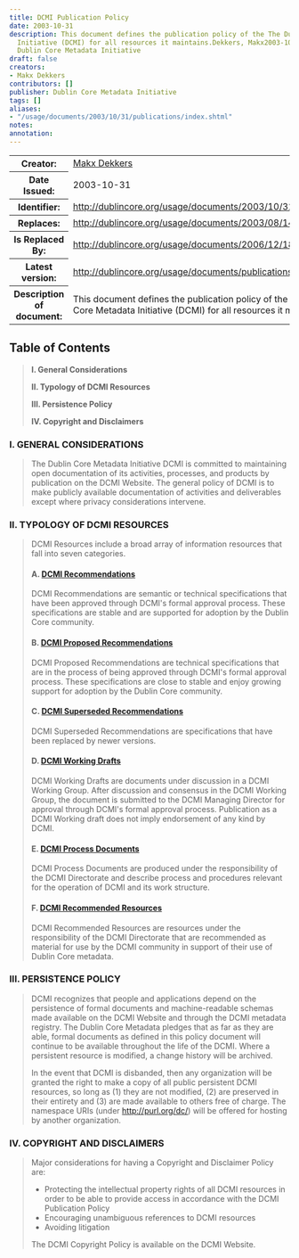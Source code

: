 ```yaml
---
title: DCMI Publication Policy
date: 2003-10-31
description: This document defines the publication policy of the The Dublin Core Metadata
  Initiative (DCMI) for all resources it maintains.Dekkers, Makx2003-10-31text/htmlen
  Dublin Core Metadata Initiative
draft: false
creators:
- Makx Dekkers
contributors: []
publisher: Dublin Core Metadata Initiative
tags: []
aliases:
- "/usage/documents/2003/10/31/publications/index.shtml"
notes: 
annotation: 
---
```


<!--#include virtual="/ssi/header.shtml" -->
<table cellspacing="0" class="docinfo">
  <tr>
    <th>Creator:</th>
    <td><a href="mailto:mail@makxdekkers.com">Makx Dekkers</a></td>
  </tr>
  <tr>
    <th>Date Issued:</th>
    <td>2003-10-31</td>
  </tr>
  <tr>
    <th>Identifier:</th>
    <td><a href="/usage/documents/2003/10/31/publications/">http://dublincore.org/usage/documents/2003/10/31/publications/</a></td>
  </tr>
  <tr>
    <th>Replaces:</th>
    <td><a href="/usage/documents/2003/08/14/publications/">http://dublincore.org/usage/documents/2003/08/14/publications/</a></td>
  </tr>
  <tr>
    <th>Is Replaced By:</th>
    <td><a href="/usage/documents/2006/12/18/publications/">http://dublincore.org/usage/documents/2006/12/18/publications/</a></td>
  </tr>
  <tr>
    <th>Latest version:</th>
    <td><a href="/usage/documents/publications/">http://dublincore.org/usage/documents/publications/</a></td>
  </tr>
  <tr>
    <th>Description of document:</th>
    <td>This document defines the publication policy of the The Dublin Core Metadata Initiative (DCMI) for all resources it maintains.</td>
  </tr>
</table>

## Table of Contents
> **I. General Considerations**
> 
> **II. Typology of DCMI Resources**
> 
> **III. Persistence Policy**
> 
> **IV. Copyright and Disclaimers**
### <a name="general" id="general"></a>

### I. GENERAL CONSIDERATIONS
> The Dublin Core Metadata Initiative DCMI is committed to maintaining open documentation of its activities, processes, and products by publication on the DCMI Website. The general policy of DCMI is to make publicly available documentation of activities and deliverables except where privacy considerations intervene.
### <a name="typology" id="typology"></a>

### II. TYPOLOGY OF DCMI RESOURCES
> DCMI Resources include a broad array of information resources that fall into seven categories.&nbsp;
> 
> #### A. [DCMI Recommendations](/documents/#recommendations)
> 
> DCMI Recommendations are semantic or technical specifications that have been approved through DCMI's formal approval process. These specifications are stable and are supported for adoption by the Dublin Core community.
> 
> #### B. [DCMI Proposed Recommendations](/documents/#proposedrecommendations)
> 
> DCMI Proposed Recommendations are technical specifications that are in the process of being approved through DCMI's formal approval process. These specifications are close to stable and enjoy growing support for adoption by the Dublin Core community.
> 
> #### C. [DCMI Superseded Recommendations](/documents/#supersededrecommendations)
> 
> DCMI Superseded Recommendations are specifications that have been replaced by newer versions.
> 
> #### D. [DCMI Working Drafts](/documents/#workingdrafts)
> 
> DCMI Working Drafts are documents under discussion in a DCMI Working Group. After discussion and consensus in the DCMI Working Group, the document is submitted to the DCMI Managing Director for approval through DCMI's formal approval process. Publication as a DCMI Working draft does not imply endorsement of any kind by DCMI.
> 
> #### E. [DCMI Process Documents](/documents/#processdocuments)
> 
> DCMI Process Documents are produced under the responsibility of the DCMI Directorate and describe process and procedures relevant for the operation of DCMI and its work structure.
> 
> #### F. [DCMI Recommended Resources](/documents/#recommendedresources)
> 
> DCMI Recommended Resources are resources under the responsibility of the DCMI Directorate that are recommended as material for use by the DCMI community in support of their use of Dublin Core metadata.
### <a name="persistence" id="persistence"></a>

### III. PERSISTENCE POLICY
> DCMI recognizes that people and applications depend on the persistence of formal documents and machine-readable schemas made available on the DCMI Website and through the DCMI metadata registry. The Dublin Core Metadata pledges that as far as they are able, formal documents as defined in this policy document will continue to be available throughout the life of the DCMI. Where a persistent resource is modified, a change history will be archived.
> 
> In the event that DCMI is disbanded, then any organization will be granted the right to make a copy of all public persistent DCMI resources, so long as (1) they are not modified, (2) are preserved in their entirety and (3) are made available to others free of charge. The namespace URIs (under http://purl.org/dc/) will be offered for hosting by another organization.
### <a name="copyright" id="copyright"></a>

### IV. COPYRIGHT AND DISCLAIMERS
> Major considerations for having a Copyright and Disclaimer Policy are:
> 
> - Protecting the intellectual property rights of all DCMI resources in order to be able to provide access in accordance with the DCMI Publication Policy
> - Encouraging unambiguous references to DCMI resources
> - Avoiding litigation
> 
> The DCMI Copyright Policy is available on the DCMI Website.<!--#include virtual="/ssi/footer.shtml" -->
